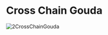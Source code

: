 # Cross Chain Gouda
![2CrossChainGouda](https://user-images.githubusercontent.com/5539720/216127611-262e2218-041d-44af-831a-51b84e6a34b5.png)
